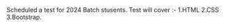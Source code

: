 Scheduled a  test for 2024 Batch stusents.
Test will cover :-
                    1.HTML
                    2.CSS
                    3.Bootstrap.